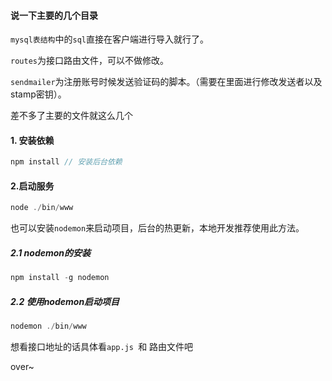 #### 说一下主要的几个目录

`mysql表结构`中的`sql`直接在客户端进行导入就行了。

`routes`为接口路由文件，可以不做修改。

`sendmailer`为注册账号时候发送验证码的脚本。（需要在里面进行修改发送者以及stamp密钥）。

差不多了主要的文件就这么几个

#### 1. 安装依赖

```js
npm install // 安装后台依赖
```

#### 2.启动服务

```js
node ./bin/www
```

也可以安装`nodemon`来启动项目，后台的热更新，本地开发推荐使用此方法。

##### 2.1 nodemon的安装

```js
npm install -g nodemon
```

##### 2.2 使用nodemon启动项目

```js
nodemon ./bin/www
```

想看接口地址的话具体看`app.js `和 路由文件吧

over~ 

